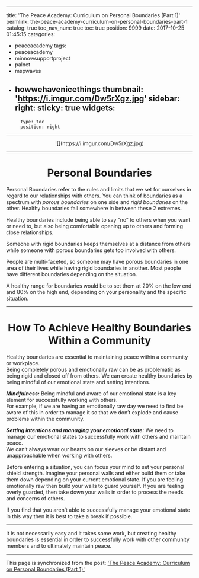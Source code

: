 
---
title: 'The Peace Academy: Curriculum on Personal Boundaries (Part 1)'
permlink: the-peace-academy-curriculum-on-personal-boundaries-part-1
catalog: true
toc_nav_num: true
toc: true
position: 9999
date: 2017-10-25 01:45:15
categories:
- peaceacademy
tags:
- peaceacademy
- minnowsupportproject
- palnet
- mspwaves
- howwehavenicethings
thumbnail: 'https://i.imgur.com/Dw5rXgz.jpg'
sidebar:
    right:
        sticky: true
widgets:
    -
        type: toc
        position: right
---


<center> ![](https://i.imgur.com/Dw5rXgz.jpg) </center>

---

# <center> Personal Boundaries </center>

Personal Boundaries refer to the rules and limits that we set for ourselves in regard to our relationships with others. 
You can think of boundaries as a spectrum with *porous boundaries* on one side and *rigid boundaries* on the other. 
Healthy boundaries fall somewhere in between these 2 extremes.

Healthy boundaries include being able to say “no” to others when you want or need to, but also being comfortable opening up to others and forming close relationships.

Someone with rigid boundaries keeps themselves at a distance from others  while someone with porous boundaries gets too involved with others.

People are multi-faceted, so someone may have porous boundaries in one area of their lives while having rigid boundaries in another. 
Most people have different boundaries depending on the situation.

A healthy range for boundaries would be to set them at 20% on the low end and 80% on the high end, depending on your personality and the specific situation.


---

# <center> How To Achieve Healthy Boundaries Within a Community </center>

Healthy boundaries are essential to maintaining peace within a community or workplace.  
Being completely porous and emotionally raw can be as problematic as being rigid and closed off from others.
We can create healthy boundaries by being mindful of our emotional state and setting intentions.  


***Mindfulness:***
Being mindful and aware of our emotional state is a key element for successfully working with others.  
For example, if we are having an emotionally raw day we need to first be aware of this in order to manage it so that we don’t explode and cause problems within the community.

***Setting intentions and managing your emotional state:***
We need to manage our emotional states to successfully work with others and maintain peace.  
We can’t always wear our hearts on our sleeves or be distant and unapproachable when working with others.

Before entering a situation, you can focus your mind to set your personal shield strength. 
Imagine your personal walls and either build them or take them down depending on your current emotional state.
If you are feeling emotionally raw then build your walls to guard yourself.
If you are feeling overly guarded, then take down your walls in order to process the needs and concerns of others.

If you find that you aren’t able to successfully manage your emotional state in this way then it is best to take a break if possible.


---

It is not necessarily easy and it takes some work, but creating healthy boundaries is  essential in order to successfully work with other community members and to ultimately maintain peace.

- - -

This page is synchronized from the post: ['The Peace Academy: Curriculum on Personal Boundaries (Part 1)'](https://steemit.com/@aggroed/the-peace-academy-curriculum-on-personal-boundaries-part-1)
